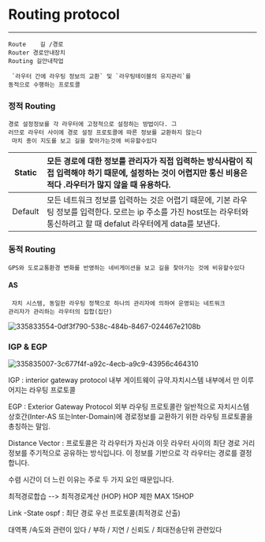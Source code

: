 # Routing protocol 
-----------
```
Route    길 /경로
Router 경로안내장치
Routing 길안내작업

 `라우터 간에 라우팅 정보의 교환` 및 `라우팅테이블의 유지관리`를
동적으로 수행하는 프로토콜
```
### 정적 Routing
```
경로 설정정보를 각 라우터에 고정적으로 설정하는 방법이다. 그
러므로 라우터 사이에 경로 설정 프로토콜에 따른 정보를 교환하지 않는다
 마치 종이 지도를 보고 길을 찾아가는것에 비유할수있다
```

|Static|모든 경로에 대한 정보를 관리자가 직접 입력하는 방식사람이 직접 입력해야 하기 때문에, 설정하는 것이 어렵지만 통신 비용은 적다 .라우터가 많지 않을 때 유용하다.|
|-|:-|
|Default|모든 네트워크 정보를 입력하는 것은 어렵기 때문에, 기본 라우팅 정보를 입력한다. 모르는 ip 주소를 가진 host또는 라우터와 통신하려고 할 때 defalut 라우터에게 data를 보낸다.|

### 동적 Routing
```
GPS와 도로교통환경 변화를 반영하는 네비게이션을 보고 길을 찾아가는 것에 비유할수있다
```
#### AS
```
 자치 시스템, 동일한 라우팅 정책으로 하나의 관리자에 의하여 운영되는 네트워크
관리자가 관리하는 라우터의 집합(집단)

```
![335833554-0df3f790-538c-484b-8467-024467e2108b](https://github.com/user-attachments/assets/a527136e-6e4c-4492-b1cc-4d5d610618d9)
### IGP & EGP
![335835007-3c677f4f-a92c-4ecb-a9c9-43956c464310](https://github.com/user-attachments/assets/f491f419-2bb1-488f-96fb-b8ee870a232e)

IGP : interior gateway protocol 내부 게이트웨이 규약.자치시스템 내부에서 만 이루어지는 라우팅 프로토콜 

EGP : Exterior Gateway Protocol   외부 라우팅 프로토콜란 일반적으로 자치시스템 상호간(Inter-AS 또는Inter-Domain)에 경로정보를 교환하기 위한 라우팅 프로토콜을 총칭하는 말임.


Distance    Vector  : 프로토콜은 각 라우터가 자신과 이웃 라우터 사이의 최단 경로 거리 정보를 주기적으로 공유하는 방식입니다. 이 정보를 기반으로 각 라우터는 경로를 결정합니다. 

수렴 시간이 더 느린 이유는 주로 두 가지 요인 때문입니다. 


최적경로합습 --> 최적경로계산  (HOP)
HOP 제한 MAX 15HOP


Link -State ospf  : 최단 경로 우선 프로토콜(최적경로 산출)


대역폭  /속도와 관련이 있다 /
부하 /
지연 /
신뢰도 /
최대전송단위 관련있다
